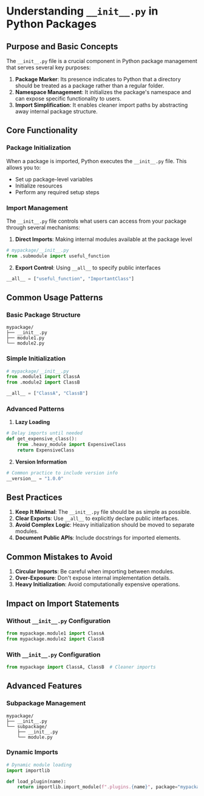 # Understanding `__init__.py` in Python Packages

## Purpose and Basic Concepts

The `__init__.py` file is a crucial component in Python package management that serves several key purposes:

1. **Package Marker**: Its presence indicates to Python that a directory should be treated as a package rather than a regular folder.
2. **Namespace Management**: It initializes the package's namespace and can expose specific functionality to users.
3. **Import Simplification**: It enables cleaner import paths by abstracting away internal package structure.

## Core Functionality

### Package Initialization
When a package is imported, Python executes the `__init__.py` file. This allows you to:
- Set up package-level variables
- Initialize resources
- Perform any required setup steps

### Import Management
The `__init__.py` file controls what users can access from your package through several mechanisms:

1. **Direct Imports**: Making internal modules available at the package level
```python
# mypackage/__init__.py
from .submodule import useful_function
```

2. **Export Control**: Using `__all__` to specify public interfaces
```python
__all__ = ["useful_function", "ImportantClass"]
```

## Common Usage Patterns

### Basic Package Structure
```
mypackage/
├── __init__.py
├── module1.py
└── module2.py
```

### Simple Initialization
```python
# mypackage/__init__.py
from .module1 import ClassA
from .module2 import ClassB

__all__ = ["ClassA", "ClassB"]
```

### Advanced Patterns

1. **Lazy Loading**
```python
# Delay imports until needed
def get_expensive_class():
    from .heavy_module import ExpensiveClass
    return ExpensiveClass
```

2. **Version Information**
```python
# Common practice to include version info
__version__ = "1.0.0"
```

## Best Practices

1. **Keep It Minimal**: The `__init__.py` file should be as simple as possible.
2. **Clear Exports**: Use `__all__` to explicitly declare public interfaces.
3. **Avoid Complex Logic**: Heavy initialization should be moved to separate modules.
4. **Document Public APIs**: Include docstrings for imported elements.

## Common Mistakes to Avoid

1. **Circular Imports**: Be careful when importing between modules.
2. **Over-Exposure**: Don't expose internal implementation details.
3. **Heavy Initialization**: Avoid computationally expensive operations.

## Impact on Import Statements

### Without `__init__.py` Configuration
```python
from mypackage.module1 import ClassA
from mypackage.module2 import ClassB
```

### With `__init__.py` Configuration
```python
from mypackage import ClassA, ClassB  # Cleaner imports
```

## Advanced Features

### Subpackage Management
```
mypackage/
├── __init__.py
└── subpackage/
    ├── __init__.py
    └── module.py
```

### Dynamic Imports
```python
# Dynamic module loading
import importlib

def load_plugin(name):
    return importlib.import_module(f".plugins.{name}", package="mypackage")
```
